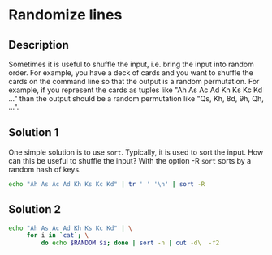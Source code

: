 # Randomize lines

## Description

Sometimes it is useful to shuffle the input, i.e. bring the input into random order. For example, you have a deck of cards and you want to shuffle the cards on the command line so that the output is a random permutation. For example, if you represent the cards as tuples like "Ah As Ac Ad Kh Ks Kc Kd ..." than the output should be a random permutation like "Qs, Kh, 8d, 9h, Qh, ...".

## Solution 1

One simple solution is to use `sort`. Typically, it is used to sort the input. How can this be useful to shuffle the input? With the option -R `sort` sorts by a random hash of keys.

```bash
echo "Ah As Ac Ad Kh Ks Kc Kd" | tr ' ' '\n' | sort -R
```

## Solution 2

```bash
echo "Ah As Ac Ad Kh Ks Kc Kd" | \
     for i in `cat`; \
         do echo $RANDOM $i; done | sort -n | cut -d\  -f2
```
